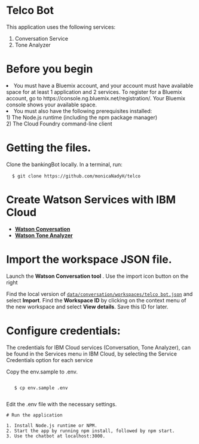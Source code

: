 # Telco Bot

This application uses the following services:
1) Conversation Service
2) Tone Analyzer


# Before you begin

<li>You must have a Bluemix account, and your account must have available space for at least 1 application and 2 services. 
To register for a Bluemix account, go to https://console.ng.bluemix.net/registration/. 
Your Bluemix console shows your available space.</li>


<li> You must also have the following prerequisites installed:</li>
        1) The Node.js runtime (including the npm package manager)</br>
        2) The Cloud Foundry command-line client
        
     
# Getting the files.
Clone the bankingBot locally. In a terminal, run:

<pre> <code> $ git clone https://github.com/monicaNadyH/telco</code></pre>


# Create Watson Services with IBM Cloud

<ul>

<li><a href=“https://console.ng.bluemix.net/catalog/services/conversation” rel=“nofollow”><strong>Watson Conversation</strong></a></li>

<li><a href=“https://console.ng.bluemix.net/catalog/services/tone-analyzer” rel=“nofollow”><strong>Watson Tone Analyzer</strong></a></li>

</ul>


# Import the workspace JSON file.

Launch the <b>Watson Conversation tool</b> . Use the import icon button on the right
<p>
Find the local version of <a href=“href=“https://github.com/monicaNadyH/telco/blob/master/data/conversation/workspaces/telco.json”><code>data/conversation/workspaces/telco bot.json</code></a> and select
<strong>Import</strong>. Find the <strong>Workspace ID</strong> by clicking on the context menu of the new
workspace and select <strong>View details</strong>. Save this ID for later.
</p>
   
 
  # Configure credentials:
  
  The credentials for IBM Cloud services (Conversation, Tone Analyzer), can be found in the Services menu in IBM Cloud, by selecting the Service Credentials option for each service
  
  Copy the env.sample to .env.<br>
  
   <code>
   $ cp env.sample .env
    </code>
  <br>
   
   Edit the .env file with the necessary settings.
   
    # Run the application
    
    1. Install Node.js runtime or NPM.
    2. Start the app by running npm install, followed by npm start.
    3. Use the chatbot at localhost:3000.
